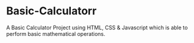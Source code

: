 # Basic-Calculatorr
A Basic Calculator Project using HTML, CSS &amp; Javascript which is able to perform basic mathematical operations.

